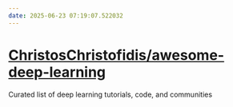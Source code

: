 ```yaml
---
date: 2025-06-23 07:19:07.522032
---
```


# [ChristosChristofidis/awesome-deep-learning](https://github.com/ChristosChristofidis/awesome-deep-learning)

Curated list of deep learning tutorials, code, and communities